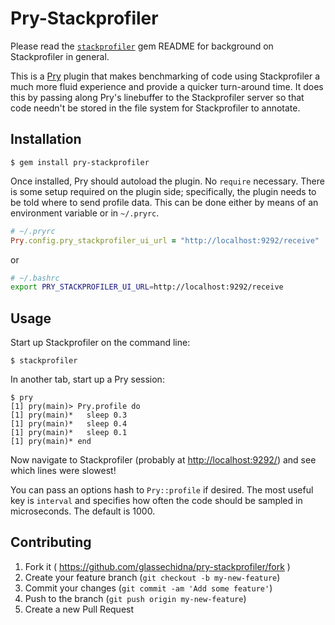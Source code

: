 # Pry-Stackprofiler

Please read the [`stackprofiler`][1] gem README for background on Stackprofiler
in general.

This is a [Pry][2] plugin that makes benchmarking of code using Stackprofiler a
much more fluid experience and provide a quicker turn-around time. It does
this by passing along Pry's linebuffer to the Stackprofiler server so that
code needn't be stored in the file system for Stackprofiler to annotate.

## Installation

    $ gem install pry-stackprofiler

Once installed, Pry should autoload the plugin. No `require` necessary. There is
some setup required on the plugin side; specifically, the plugin needs to be told
where to send profile data. This can be done either by means of an environment
variable or in `~/.pryrc`.

```ruby
# ~/.pryrc
Pry.config.pry_stackprofiler_ui_url = "http://localhost:9292/receive"
```

or

```bash
# ~/.bashrc
export PRY_STACKPROFILER_UI_URL=http://localhost:9292/receive
```

## Usage

Start up Stackprofiler on the command line:

    $ stackprofiler

In another tab, start up a Pry session:

    $ pry
    [1] pry(main)> Pry.profile do
    [1] pry(main)*   sleep 0.3
    [1] pry(main)*   sleep 0.4
    [1] pry(main)*   sleep 0.1
    [1] pry(main)* end

Now navigate to Stackprofiler (probably at [http://localhost:9292/][3])
and see which lines were slowest!

You can pass an options hash to `Pry::profile` if desired. The most useful key is `interval`
and specifies how often the code should be sampled in microseconds. The default is 1000.

## Contributing

1. Fork it ( https://github.com/glassechidna/pry-stackprofiler/fork )
2. Create your feature branch (`git checkout -b my-new-feature`)
3. Commit your changes (`git commit -am 'Add some feature'`)
4. Push to the branch (`git push origin my-new-feature`)
5. Create a new Pull Request

[1]: https://github.com/glassechidna/stackprofiler
[2]: https://github.com/pry/pry
[3]: http://localhost:9292/
